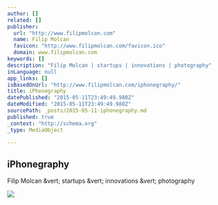 ```yaml
---
author: []
related: []
publisher:
  url: "http://www.filipmolcan.com"
  name: Filip Molcan
  favicon: "http://www.filipmolcan.com/favicon.ico"
  domain: www.filipmolcan.com
keywords: []
description: "Filip Molcan | startups | innovations | photography"
inLanguage: null
app_links: []
isBasedOnUrl: "http://www.filipmolcan.com/iphonegraphy/"
title: iPhonegraphy
datePublished: "2015-05-11T23:49:49.980Z"
dateModified: "2015-05-11T23:49:49.980Z"
sourcePath: _posts/2015-05-11-iphonegraphy.md
published: true
_context: "http://schema.org"
_type: MediaObject

---
```

<article style=""><h1>iPhonegraphy</h1><p>Filip Molcan &amp;vert; startups &amp;vert; innovations &amp;vert; photography</p><img src="http://static1.squarespace.com/static/5024aa09e4b042cc9c7a0919/539da12ce4b0ff8c3f0ea2ef/539da18ce4b05719d3459630/1402839442821/IMG_0535_HDR.jpg" /></article>